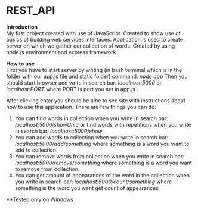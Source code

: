 # REST_API

**Introduction** <br />
My first project created with use of JavaScript. Created to show use of basics of building web services interfaces.
Application is used to create server on which we gather our collection of words. Created by using node.js environment and express framework.

**How to use** <br />
First you have to start server by writing (in bash terminal which is in the folder with our app.js file and static folder) command:
*node app*
Then you should start browser and write in search bar:
*localhost:5000* or *localhost:PORT* where PORT is port you set in app.js .

After clicking enter you should be albe to see site with instructions about how to use this application.
There are few things you can do:
1. You can find words in collection when you write in search bar:
*localhost:5000/showUniq*
or find words with repetitions when you write in search bar:
*localhost:5000/show*
2. You can add words to collection when you write in search bar:
*localhost:5000/add/something* where something is a word you want to add to collection.
3. You can remove words from collection when you write in search bar:
*localhost:5000/remove/something* where something is a word you want to remove from collection.
4. You can get amount of appearances of the word in the collection when you write in search bar:
*localhost:5000/count/something* where something is the word you want get count of appearances



**Tested only on Windows
